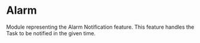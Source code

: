 # Alarm

Module representing the Alarm Notification feature. This feature handles the Task to be notified in the given time.
